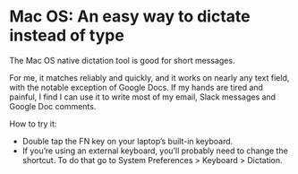 # Mac OS: An easy way to dictate instead of type
The Mac OS native dictation tool is good for short messages.

For me, it matches reliably and quickly, and it works on nearly any text field, with the notable exception of Google Docs. If my hands are tired and painful, I find I can use it to write most of my email, Slack messages and Google Doc comments.

How to try it: 
* Double tap the FN key on your laptop’s built-in keyboard. 
* If you’re using an external keyboard, you’ll probably need to change the shortcut. To do that go to System Preferences > Keyboard > Dictation.

<!-- #web/useful -->

<!-- {BearID:mac-os--an-easy-way-to-dictate-instead-of-type.md} -->
